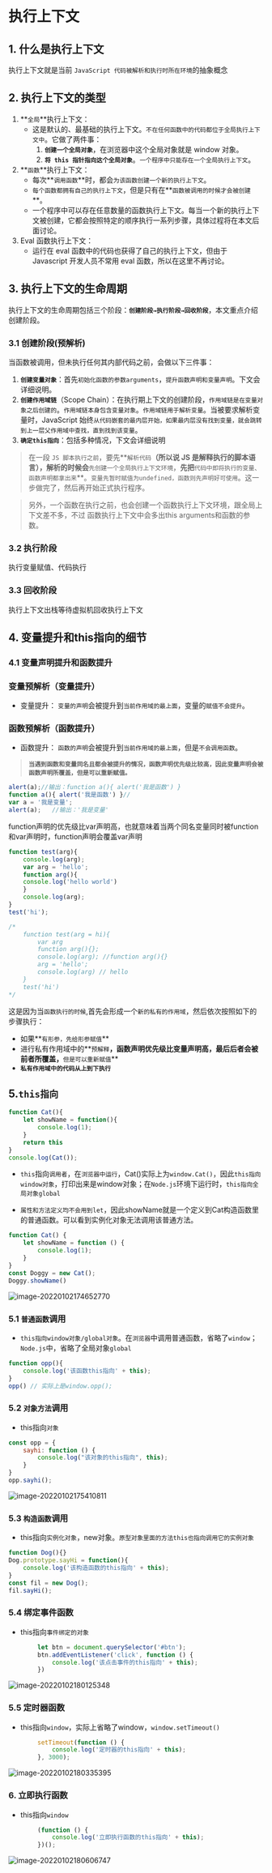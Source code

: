 # 执行上下文

## 1. 什么是执行上下文

执行上下文就是当前 `JavaScript 代码被解析和执行时所在环境`的抽象概念

## 2. 执行上下文的类型

1. **`全局`**执行上下文： 
   - 这是默认的、最基础的执行上下文。`不在任何函数中的代码都位于全局执行上下文中`。它做了两件事：
     1. **`创建一个全局对象`**，在浏览器中这个全局对象就是 window 对象。
     2. **`将 this 指针指向这个全局对象`**。`一个程序中只能存在一个全局执行上下文`。
2. **`函数`**执行上下文： 
   - 每次**`调用函数`**时，都会`为该函数创建一个新的执行上下文`。
   - `每个函数都拥有自己的执行上下文`，但是只有在**`函数被调用的时候才会被创建`**。
   - 一个程序中可以存在任意数量的函数执行上下文。每当一个新的执行上下文被创建，它都会按照特定的顺序执行一系列步骤，具体过程将在本文后面讨论。
3. Eval 函数执行上下文： 
   - 运行在 eval 函数中的代码也获得了自己的执行上下文，但由于 Javascript 开发人员不常用 eval 函数，所以在这里不再讨论。

## 3. 执行上下文的生命周期

执行上下文的生命周期包括三个阶段：**`创建阶段→执行阶段→回收阶段`**，本文重点介绍创建阶段。

### 3.1 创建阶段(预解析)

当函数被调用，但未执行任何其内部代码之前，会做以下三件事：

1. **`创建变量对象`**：首先`初始化函数的参数arguments`，`提升函数声明和变量声明`。下文会详细说明。
2. **`创建作用域链`**（Scope Chain）：在执行期上下文的创建阶段，`作用域链是在变量对象之后创建的`。`作用域链本身包含变量对象`。`作用域链用于解析变量`。当被要求解析变量时，JavaScript 始终`从代码嵌套的最内层开始，如果最内层没有找到变量，就会跳转到上一层父作用域中查找，直到找到该变量`。
3. **`确定this指向`**：包括多种情况，下文会详细说明

> 在一段 `JS 脚本执行之前`，要先**`解析代码`**（所以说 JS 是解释执行的脚本语言），解析的时候会**`先创建一个全局执行上下文环境`，**先把**`代码中即将执行的变量、函数声明都拿出来`**。`变量先暂时赋值为undefined，函数则先声明好可使用`。这一步做完了，然后再开始正式执行程序。



> 另外，一个函数在执行之前，也会创建一个函数执行上下文环境，跟全局上下文差不多，不过 函数执行上下文中会多出this arguments和函数的参数。



### 3.2 执行阶段

执行变量赋值、代码执行



### 3.3 回收阶段

执行上下文出栈等待虚拟机回收执行上下文



## 4. 变量提升和this指向的细节

### 4.1 变量声明提升和函数提升

### 变量预解析（变量提升）

- 变量提升： `变量的声明`会被提升到`当前作用域的最上面`，变量的`赋值不会提升`。

### 函数预解析（函数提升）

- 函数提升： `函数的声明`会被提升到`当前作用域的最上面`，但是`不会调用函数`。

> **`当遇到函数和变量同名且都会被提升的情况，函数声明优先级比较高，因此变量声明会被函数声明所覆盖，但是可以重新赋值。`**



``` javascript
alert(a);//输出：function a(){ alert('我是函数') }
function a(){ alert('我是函数') }//
var a = '我是变量';
alert(a);   //输出：'我是变量'
```

function声明的优先级比var声明高，也就意味着当两个同名变量同时被function和var声明时，function声明会覆盖var声明



``` javascript
function test(arg){
    console.log(arg);  
    var arg = 'hello'; 
    function arg(){
    console.log('hello world') 
    }
    console.log(arg);  
}
test('hi');

/*
    function test(arg = hi){
        var arg
        function arg(){};    
        console.log(arg); //function arg(){}
        arg = 'hello';
        console.log(arg) // hello
    }
    test('hi')
*/
```

这是因为当`函数执行的时候`,首先会形成一个`新的私有的作用域`，然后依次按照如下的步骤执行：

- 如果**`有形参，先给形参赋值`**
- 进行私有作用域中的**`预解释`**，函数声明优先级比变量声明高，最后后者会被前者所覆盖，**`但是可以重新赋值`**
- **`私有作用域中的代码从上到下执行`**

## 5.`this指向`

``` javascript
function Cat(){
    let showName = function(){
        console.log(1);
    }
    return this
}
console.log(Cat());
```

- `this`指向`调用者`，在`浏览器中运行`，Cat()实际上为`window.Cat()`，因此`this指向window对象`，打印出来是window对象；在`Node.js`环境下运行时，`this指向全局对象global`

- `属性和方法定义均不会用到let`，因此showName就是一个定义到Cat构造函数里的普通函数。可以看到实例化对象无法调用该普通方法。

``` javascript
function Cat() {
    let showName = function () {
        console.log(1);
    }
}
const Doggy = new Cat();
Doggy.showName()
```

![image-20220102174652770](C:\Users\zayn\AppData\Roaming\Typora\typora-user-images\image-20220102174652770.png)

### 5.1 `普通函数`调用

- `this指向window对象/global对象`。在`浏览器`中调用普通函数，省略了`window`；`Node.js`中，省略了全局对象`global`

``` javascript
function opp(){
    console.log('该函数this指向' + this);
}
opp() // 实际上是window.opp();
```

### 5.2 `对象方法`调用

- this指向`对象`

``` javascript
const opp = {
    sayhi: function () {
        console.log("该对象的this指向", this);
    }
}
opp.sayhi();
```

![image-20220102175410811](C:\Users\zayn\AppData\Roaming\Typora\typora-user-images\image-20220102175410811.png)

### 5.3 `构造函数`调用

- this指向`实例化对象`，new对象。`原型对象里面的方法this也指向调用它的实例对象`

```  javascript
function Dog(){}
Dog.prototype.sayHi = function(){
    console.log('该构造函数的this指向' + this);
}
const fil = new Dog();
fil.sayHi();
```

### 5.4 绑定事件函数

- this指向`事件绑定的对象`

``` javascript
        let btn = document.querySelector('#btn');
        btn.addEventListener('click', function () {
            console.log('该点击事件的this指向' + this);
        })
```

![image-20220102180125348](C:\Users\zayn\AppData\Roaming\Typora\typora-user-images\image-20220102180125348.png)

### 5.5 定时器函数

- this指向`window`，实际上省略了window，`window.setTimeout()`

``` javascript
        setTimeout(function () {
            console.log('定时器的this指向' + this);
        }, 3000);
```

![image-20220102180335395](C:\Users\zayn\AppData\Roaming\Typora\typora-user-images\image-20220102180335395.png)

### 6. 立即执行函数

- this指向`window`

``` javascript
        (function () {
            console.log('立即执行函数的this指向' + this);
        })();
```



![image-20220102180606747](C:\Users\zayn\AppData\Roaming\Typora\typora-user-images\image-20220102180606747.png)

## 